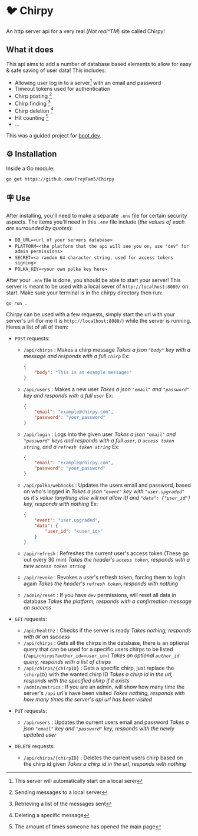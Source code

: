 # 🐦 Chirpy

An http server api for a very real (_Not real^TM_) site called Chirpy!

## What it does

This api aims to add a number of database based elements to allow for easy & safe saving of user data!
This includes:

- Allowing user log in to a server[^1] with an email and password
- Timeout tokens used for authentication
- Chirp posting [^2]
- Chirp finding [^3]
- Chirp deletion [^4]
- Hit counting [^5]
- ...

This was a guided project for [boot.dev](https://www.boot.dev).

[^1]: This server will automatically start on a local serer
[^2]: Sending messages to a local server
[^3]: Retrieving a list of the messages sent
[^4]: Deleting a specific message
[^5]: The amount of times someone has opened the main page

## ⚙️ Installation

Inside a Go module:

```bash
go get https://github.com/FreyFam5/Chirpy
```

## 🪧 Use

After installing, you'll need to make a separate `.env` file for certain security aspects. The items you'll need in this `.env` file include (_the values of each are surrounded by quotes_):

- `DB_URL=<url of your servers database>`
- `PLATFORM=<the platform that the api will see you on, use "dev" for admin permissions>`
- `SECRET=<a random 64 character string, used for access tokens signing>`
- `POLKA_KEY=<your own polka key here>`

After your `.env` file is done, you should be able to start your server! This server is meant to be used with a local sever of `http://localhost:8080/` on start. Make sure your terminal is in the chirpy directory then run:

```bash
go run .
```

Chirpy can be used with a few requests, simply start the url with your server's url (for me it is `http://localhost:8080/`) while the server is running.
Heres a list of all of them:

- `POST` requests:

  - `/api/chirps` : Makes a chirp message
    _Takes a json `"body"` key with a message and responds with a full `chirp`_
    Ex:

    ```json
    {
    	"body": "This is an example message!"
    }
    ```

  - `/api/users` : Makes a new user
    _Takes a json `"email"` and `"password"` key and responds with a full `user`_
    Ex:

    ```json
    {
    	"email": "example@chirpy.com",
    	"password": "your_password"
    }
    ```

  - `/api/login` : Logs into the given user
    _Takes a json `"email"` and `"password"` keys and responds with a full `user`, a `access token string`, and a `refresh token string`_
    Ex:

    ```json
    {
    	"email": "example@chirpy.com",
    	"password": "your_password"
    }
    ```

  - `/api/polka/webhooks` : Updates the users email and password, based on who's logged in
    _Takes a json `"event"` key with `"user.upgraded"` as it's value (anything else will not allow it) and `"data": {"user_id"}` key, responds with nothing_
    Ex:

    ```json
    {
    	"event": "user.upgraded",
    	"data": {
    		"user_id": "<user_id>"
    	}
    }
    ```

  - `/api/refresh` : Refreshes the current user's access token (These go out every 30 min)
    _Takes the header's `access token`, responds with a new `access token string`_
  - `/api/revoke` : Revokes a user's refresh token, forcing them to login again
    _Takes the header's `refresh token`, responds with nothing_
  - `/admin/reset` : If you have `dev` permissions, will reset all data in database
    _Takes the platform, responds with a confirmation message on success_

- `GET` requests:

  - `/api/healthz` : Checks if the server is ready
    _Takes nothing, responds with `OK` on success_
  - `/api/chirps` : Gets all the chirps in the database, there is an optional query that can be used for a specific users chirps to be listed (`/api/chirps?author_id=<user_id>`)
    _Takes an optional `author_id` query, responds with a list of chirps_
  - `/api/chirps/{chirpID}` : Gets a specific chirp, just replace the `{chirpID}` with the wanted chirp ID
    _Takes a chirp id in the url, responds with the specified chirp if it exists_
  - `/admin/metrics` : If you are an admin, will show how many time the server's `/api` url's have been visited
    _Takes nothing, responds with how many times the server's api url has been visited_

- `PUT` requests:

  - `/api/users` : Updates the current users email and password
    _Takes a json `"email"` key and `"password"` key, responds with the newly updated user_

- `DELETE` requests:

  - `/api/chirps/{chirpID}` : Deletes the current users chirp based on the chirp id given
    _Takes a chirp id in the url, responds with nothing_
